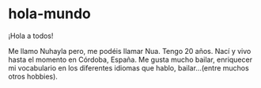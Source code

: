 # hola-mundo

¡Hola a todos!

Me llamo Nuhayla pero, me podéis llamar Nua. Tengo 20 años. Nací y vivo hasta el momento en Córdoba, España.
Me gusta mucho bailar, enriquecer mi vocabulario en los diferentes idiomas que hablo, bailar...(entre muchos otros hobbies).
